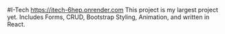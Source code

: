 #I-Tech
https://itech-6hep.onrender.com
This project is my largest project yet. Includes Forms, CRUD, Bootstrap Styling, Animation, and written in React. 
